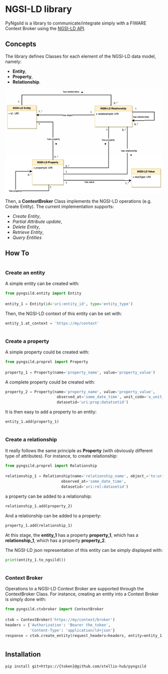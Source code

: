 # NGSI-LD library
PyNgsild is a library to communicate/integrate simply with a FIWARE Context Broker using the [NGSI-LD API](https://www.etsi.org/deliver/etsi_gs/CIM/001_099/009/01.04.01_60/gs_CIM009v010401p.pdf).
## Concepts
The library defines Classes for each element of the NGSI-LD data model, namely:
* **Entity**,
* **Property**,
* **Relationship**.

![](./docs/images/NGSI-LD-uml.png)

Then, a **ContextBroker** Class implements the NGSI-LD operations (e.g. Create Entity). The current implementation supports:
* *Create Entity*,
* *Partial Attribute update*,
* *Delete Entity*,
* *Retrieve Entity*,
* *Query Entities*
## How To
#
### Create an entity
A simple entity can be created with:
```python
from pyngsild.entity import Entity

entity_1 = Entity(id='uri:entity_id', type='entity_type')
```
Then, the NGSI-LD context of this entity can be set with:
```python
entity_1.at_context = 'https://my/context'
```
#
### Create a property
A simple property could be created with:
```python
from pyngsild.proprel import Property

property_1 = Property(name='property_name', value='property_value')
```
A complete property could be created with:
```python
property_2 = Property(name='property_name', value='property_value',
                       observed_at='some_date_time', unit_code='a_unit_code',
                       datasetid='uri:prop:datatsetid')
```
It is then easy to add a property to an entity:
```python
entity_1.add(property_1)
```
#
### Create a relationship
It really follows the same principle as **Property** (with obviously different type of attributes). For instance, to create relationship:
```python
from pyngsild.proprel import Relationship

relationship_1 = Relationship(name='relationship_name', object_='to:uri:object',
                         observed_at='some_date_time',
                         datasetid='uri:rel:datasetid')
```
a property can be added to a relationship:
```python
relationship_1.add(property_2)
```
And a relationship can be added to a property:
```python
property_1.add(relationship_1)
```
At this stage, the **entity_1** has a property **property_1**, which has a **relationship_1**, which has a property **property_2**.

The NGSI-LD json representation of this entity can be simply displayed with:
```python
print(entity_1.to_ngsild())
```
#
### Context Broker
Operations to a NGSI-LD Context Broker are supported through the ContextBroker Class. For instance, creating an entity into a Context Broker is simply done with:
```python
from pyngsild.ctxbroker import ContextBroker

ctxb = ContextBroker('https://my/context/broker')
headers = {'Authorization': 'Bearer the_token', 
           'Content-Type': 'application/ld+json'}
response = ctxb.create_entity(request_headers=headers, entity=entity_1)
```
#
## Installation
```bash
pip install git+https://{token}@github.com/stellio-hub/pyngsild
```
